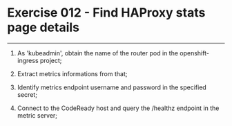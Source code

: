 # Exercise 012 - Find HAProxy stats page details

---

1. As 'kubeadmin', obtain the name of the router pod in the openshift-ingress
   project;

2. Extract metrics informations from that;

3. Identify metrics endpoint username and password in the specified secret;

4. Connect to the CodeReady host and query the /healthz endpoint in the metric
   server;
